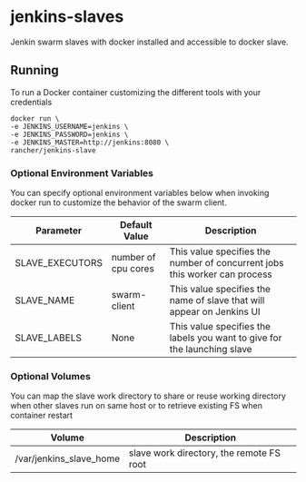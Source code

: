 # jenkins-slaves
Jenkin swarm slaves with docker installed and accessible to docker slave. 


## Running

To run a Docker container customizing the different tools with your credentials

    docker run \
    -e JENKINS_USERNAME=jenkins \
    -e JENKINS_PASSWORD=jenkins \
    -e JENKINS_MASTER=http://jenkins:8080 \
    rancher/jenkins-slave

### Optional Environment Variables

You can specify optional environment variables below when invoking docker run to customize the behavior of the swarm client.

| Parameter       | Default Value       | Description                                                                |
|-----------------|---------------------|----------------------------------------------------------------------------|
| SLAVE_EXECUTORS | number of cpu cores | This value specifies the number of concurrent jobs this worker can process |
| SLAVE_NAME      | swarm-client        | This value specifies the name of slave that will appear on Jenkins UI      |
| SLAVE_LABELS    | None                | This value specifies the labels you want to give for the launching slave   |

### Optional Volumes

You can map the slave work directory to share or reuse working directory when other slaves run on same host or to retrieve existing FS when container restart

| Volume                  | Description                                       |
|-------------------------|---------------------------------------------------|
| /var/jenkins_slave_home | slave work directory, the remote FS root          |